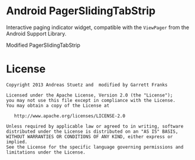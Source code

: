 # Android PagerSlidingTabStrip

Interactive paging indicator widget, compatible with the `ViewPager` from the 
Android Support Library. 

Modified PagerSlidingTabStrip

# License

    Copyright 2013 Andreas Stuetz and  modified by Garrett Franks

    Licensed under the Apache License, Version 2.0 (the "License");
    you may not use this file except in compliance with the License.
    You may obtain a copy of the License at

       http://www.apache.org/licenses/LICENSE-2.0

    Unless required by applicable law or agreed to in writing, software
    distributed under the License is distributed on an "AS IS" BASIS,
    WITHOUT WARRANTIES OR CONDITIONS OF ANY KIND, either express or implied.
    See the License for the specific language governing permissions and
    limitations under the License.
